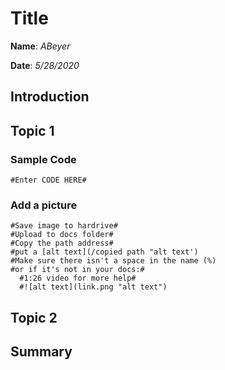 # Title
**Name**: *ABeyer*

**Date**: *5/28/2020*

## Introduction

## Topic 1
### Sample Code

```
#Enter CODE HERE#
```

### Add a picture
```
#Save image to hardrive#
#Upload to docs folder#
#Copy the path address#
#put a [alt text](/copied path "alt text')
#Make sure there isn't a space in the name (%)
#or if it's not in your docs:#
  #1:26 video for more help#
  #![alt text](link.png "alt text")
```

## Topic 2

## Summary
